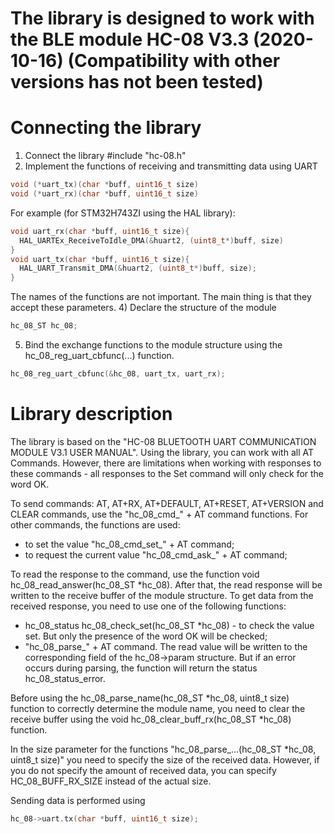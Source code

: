 # The library is designed to work with the BLE module HC-08 V3.3 (2020-10-16) (Compatibility with other versions has not been tested)

# Connecting the library

1) Connect the library 
#include "hc-08.h"
2) Implement the functions of receiving and transmitting data using UART
``` C
void (*uart_tx)(char *buff, uint16_t size)
void (*uart_rx)(char *buff, uint16_t size)
```
For example (for STM32H743ZI using the HAL library):
``` C
void uart_rx(char *buff, uint16_t size){
  HAL_UARTEx_ReceiveToIdle_DMA(&huart2, (uint8_t*)buff, size)
}
void uart_tx(char *buff, uint16_t size){
  HAL_UART_Transmit_DMA(&huart2, (uint8_t*)buff, size);
}
```
The names of the functions are not important. The main thing is that they accept these parameters.
4) Declare the structure of the module
```C
hc_08_ST hc_08;
```
5) Bind the exchange functions to the module structure using the hc_08_reg_uart_cbfunc(...) function.
``` C
hc_08_reg_uart_cbfunc(&hc_08, uart_tx, uart_rx);
```

# Library description
The library is based on the "HC-08 BLUETOOTH UART COMMUNICATION MODULE V3.1 USER MANUAL".
Using the library, you can work with all AT Commands. However, there are limitations when working with responses to these commands - all responses to the Set command will only check for the word OK.

To send commands: AT, AT+RX, AT+DEFAULT, AT+RESET, AT+VERSION and CLEAR commands, use the "hc_08_cmd_" + AT command functions.
For other commands, the functions are used: 
- to set the value "hc_08_cmd_set_" + AT command;
- to request the current value "hc_08_cmd_ask_" + AT command;

To read the response to the command, use the function void hc_08_read_answer(hc_08_ST *hc_08). After that, the read response will be written to the receive buffer of the module structure.
To get data from the received response, you need to use one of the following functions:
- hc_08_status hc_08_check_set(hc_08_ST *hc_08) - to check the value set. But only the presence of the word OK will be checked;
- "hc_08_parse_" + AT command. The read value will be written to the corresponding field of the hc_08->param structure. But if an error occurs during parsing, the function will return the status hc_08_status_error.

Before using the hc_08_parse_name(hc_08_ST *hc_08, uint8_t size) function to correctly determine the module name, you need to clear the receive buffer using the void hc_08_clear_buff_rx(hc_08_ST *hc_08) function.

In the size parameter for the functions "hc_08_parse_...(hc_08_ST *hc_08, uint8_t size)" you need to specify the size of the received data. However, if you do not specify the amount of received data, you can specify HC_08_BUFF_RX_SIZE instead of the actual size.

Sending data is performed using 
``` C
hc_08->uart.tx(char *buff, uint16_t size);
```
